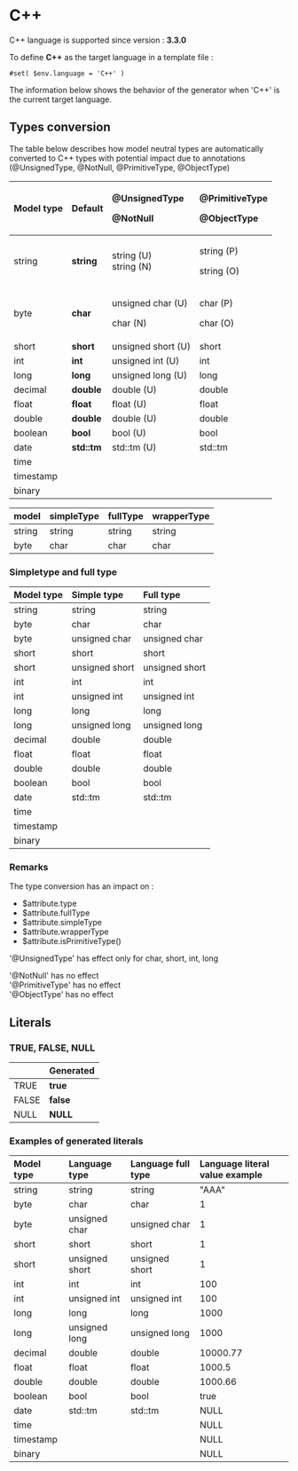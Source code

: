 # C++

C++ language is supported since version : **3.3.0**

To define **C++** as the target language in a template file :

```text
#set( $env.language = 'C++' )
```

The information below shows the behavior of the generator when 'C++' is the current target language.  


## Types conversion 

The table below describes how model neutral types are automatically converted to C++ types with potential impact due to annotations \(@UnsignedType, @NotNull, @PrimitiveType, @ObjectType\)

<table>
  <thead>
    <tr>
      <th style="text-align:left">Model type</th>
      <th style="text-align:left">Default</th>
      <th style="text-align:left">
        <p>@UnsignedType</p>
        <p>@NotNull</p>
      </th>
      <th style="text-align:left">
        <p>@PrimitiveType</p>
        <p>@ObjectType</p>
      </th>
    </tr>
  </thead>
  <tbody>
    <tr>
      <td style="text-align:left">string</td>
      <td style="text-align:left"><b>string</b>
      </td>
      <td style="text-align:left">string (U)
        <br />string (N)</td>
      <td style="text-align:left">
        <p>string (P)</p>
        <p>string (O)</p>
      </td>
    </tr>
    <tr>
      <td style="text-align:left">byte</td>
      <td style="text-align:left"><b>char</b>
      </td>
      <td style="text-align:left">
        <p>unsigned char (U)</p>
        <p>char (N)</p>
      </td>
      <td style="text-align:left">
        <p>char (P)</p>
        <p>char (O)</p>
      </td>
    </tr>
    <tr>
      <td style="text-align:left">short</td>
      <td style="text-align:left"><b>short</b>
      </td>
      <td style="text-align:left">unsigned short (U)</td>
      <td style="text-align:left">short</td>
    </tr>
    <tr>
      <td style="text-align:left">int</td>
      <td style="text-align:left"><b>int</b>
      </td>
      <td style="text-align:left">unsigned int (U)</td>
      <td style="text-align:left">int</td>
    </tr>
    <tr>
      <td style="text-align:left">long</td>
      <td style="text-align:left"><b>long</b>
      </td>
      <td style="text-align:left">unsigned long (U)</td>
      <td style="text-align:left">long</td>
    </tr>
    <tr>
      <td style="text-align:left">decimal</td>
      <td style="text-align:left"><b>double</b>
      </td>
      <td style="text-align:left">double (U)</td>
      <td style="text-align:left">double</td>
    </tr>
    <tr>
      <td style="text-align:left">float</td>
      <td style="text-align:left"><b>float</b>
      </td>
      <td style="text-align:left">float (U)</td>
      <td style="text-align:left">float</td>
    </tr>
    <tr>
      <td style="text-align:left">double</td>
      <td style="text-align:left"><b>double</b>
      </td>
      <td style="text-align:left">double (U)</td>
      <td style="text-align:left">double</td>
    </tr>
    <tr>
      <td style="text-align:left">boolean</td>
      <td style="text-align:left"><b>bool</b>
      </td>
      <td style="text-align:left">bool (U)</td>
      <td style="text-align:left">bool</td>
    </tr>
    <tr>
      <td style="text-align:left">date</td>
      <td style="text-align:left"><b>std::tm</b>
      </td>
      <td style="text-align:left">std::tm (U)</td>
      <td style="text-align:left">std::tm</td>
    </tr>
    <tr>
      <td style="text-align:left">time</td>
      <td style="text-align:left"></td>
      <td style="text-align:left"></td>
      <td style="text-align:left"></td>
    </tr>
    <tr>
      <td style="text-align:left">timestamp</td>
      <td style="text-align:left"></td>
      <td style="text-align:left"></td>
      <td style="text-align:left"></td>
    </tr>
    <tr>
      <td style="text-align:left">binary</td>
      <td style="text-align:left"></td>
      <td style="text-align:left"></td>
      <td style="text-align:left"></td>
    </tr>
  </tbody>
</table>

| model | simpleType | fullType | wrapperType |
| :--- | :--- | :--- | :--- |
| string | string | string | string |
| byte | char | char | char |

### Simpletype and full type

|  Model type |  Simple type |  Full type |
| :--- | :--- | :--- |
| string | string | string |
| byte | char | char |
| byte | unsigned char | unsigned char |
| short | short | short |
| short | unsigned short | unsigned short |
| int | int | int |
| int | unsigned int | unsigned int |
| long | long | long |
| long | unsigned long | unsigned long |
| decimal | double | double |
| float | float | float |
| double | double | double |
| boolean | bool | bool |
| date | std::tm | std::tm |
| time |  |  |
| timestamp |  |  |
| binary |  |  |

### Remarks

The type conversion has an impact on :

*  $attribute.type
*  $attribute.fullType
*  $attribute.simpleType
*  $attribute.wrapperType
*  $attribute.isPrimitiveType\(\)

'@UnsignedType' has effect only for char, short, int, long

'@NotNull' has no effect  
'@PrimitiveType' has no effect  
'@ObjectType' has no effect  


## Literals

### TRUE, FALSE, NULL

|   | Generated  |
| :--- | :--- |
| TRUE | **true** |
|  FALSE | **false** |
|  NULL | **NULL** |

### Examples of generated literals

|  Model type |  Language type |  Language full type |  Language literal value example |
| :--- | :--- | :--- | :--- |
| string | string | string | "AAA" |
| byte | char | char | 1 |
| byte | unsigned char | unsigned char | 1 |
| short | short | short | 1 |
| short | unsigned short | unsigned short | 1 |
| int | int | int | 100 |
| int | unsigned int | unsigned int | 100 |
| long | long | long | 1000 |
| long | unsigned long | unsigned long | 1000 |
| decimal | double | double | 10000.77 |
| float | float | float | 1000.5 |
| double | double | double | 1000.66 |
| boolean | bool | bool | true |
| date | std::tm | std::tm | NULL |
| time |  |  | NULL |
| timestamp |  |  | NULL |
| binary |  |  | NULL |

